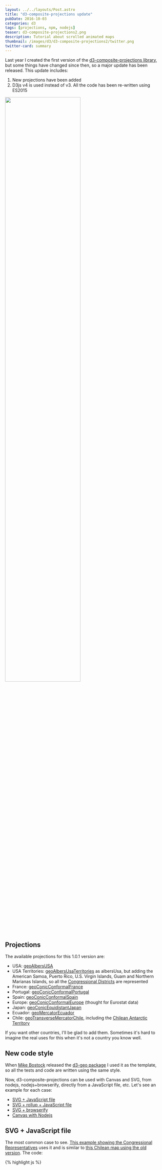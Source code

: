 ```yaml
---
layout: ../../layouts/Post.astro
title: "d3-composite-projections update"
pubDate: 2016-10-03
categories: d3
tags: [projections, npm, nodejs]
teaser: d3-composite-projections2.png
description: Tutorial about scrolled animated maps
thumbnail: /images/d3/d3-composite-projections2/twitter.png
twitter-card: summary
---
```


Last year I created the first version of the [d3-composite-projections library](/d3/2015/05/12/d3-composite-projections.html), but some things have changed since then, so a major update has been released. This update includes:

1. New projections have been added
2. D3js v4 is used instead of v3. All the code has been re-written using ES2015

<img src="{{ site.baseurl }}/images/d3/d3-composite-projections2/conicConformalFrance.png" width="70%"/>

## Projections

The available projections for this 1.0.1 version are:

- USA: [geoAlbersUSA](http://bl.ocks.org/rveciana/ee2119324e835e1bad42d0e4c1b9ab0d)
- USA Territories: [geoAlbersUsaTerritories](http://bl.ocks.org/rveciana/5040be82aea528b6f785464f8816690f) as albersUsa, but adding the American Samoa, Puerto Rico, U.S. Virgin Islands, Guam and Northern Marianas Islands, so all the [Congressional Districts](https://en.wikipedia.org/wiki/List_of_districts_of_the_House_of_Representatives_of_Japan) are represented
- France: [geoConicConformalFrance](http://bl.ocks.org/rveciana/0ff189b15449330828605fe4e118a716)
- Portugal: [geoConicConformalPortugal](http://bl.ocks.org/rveciana/ee09a2c3732f3e0d6872d1a7f796a29b)
- Spain: [geoConicConformalSpain](http://bl.ocks.org/rveciana/d635afded8c4eae36ecf61a15bdf0a98)
- Europe: [geoConicConformalEurope](http://bl.ocks.org/rveciana/ced3109b372039afbcf7278ba3d14250) (thought for Eurostat data)
- Japan: [geoConicEquidistantJapan](http://bl.ocks.org/rveciana/1f5399d8887428ad67665d106ec089d1)
- Ecuador: [geoMercatorEcuador](http://bl.ocks.org/rveciana/306a5202e1facf7a22e08fbb1044f568)
- Chile: [geoTransverseMercatorChile](http://bl.ocks.org/rveciana/3a31865e82f4fab8ac2522545bbc7741), including the [Chilean Antarctic Territory](https://en.wikipedia.org/wiki/Chilean_Antarctic_Territory)

If you want other countries, I'll be glad to add them. Sometimes it's hard to imagine the real uses for this when it's not a country you know well.

## New code style

When [Mike Bostock](https://bost.ocks.org/mike/) released the [d3-geo package](https://github.com/d3/d3-geo) I used it as the template, so all the tests and code are written using the same style.

Now, d3-composite-projections can be used with Canvas and SVG, from nodejs, nodejs+browserify, directly from a JavaScript file, etc. Let's see an example for each case:

- [SVG + JavaScript file](#svg--javascript-file)
- [SVG + rollup + JavaScript file](#svg--rollup--javascript-file)
- [SVG + browserify](#svg--browserify)
- [Canvas with Nodejs](#canvas-with-nodejs)

## SVG + JavaScript file

The most common case to see. [This example showing the Congressional Representatives](http://bl.ocks.org/rveciana/fe6b452c853146e674dd6dd09c1cc6e3) uses it and is similar to [this Chilean map using the old version](http://bl.ocks.org/rveciana/f0a8ec08d0b63d0cdc6985cc37468b9a). The code:

{% highlight js %}

<!DOCTYPE html>
<meta charset="utf-8">
<style>
#tooltip {
  position: absolute;
  top: 0;
  left: 0;
  z-index: 10;
  margin: 0;
  padding: 10px;
  width: 200px;
  height: 70px;
  color: white;
  font-family: sans-serif;
  font-size: 0.9em;
  font-weight: bold;
  text-align: center;
  background-color: rgba(0, 0, 0, 0.55);
  opacity: 0;
  pointer-events: none;
  border-radius:5px;
  transition: .2s;
}
</style>
<body>
  <div id="container"/>
  <div id="tooltip"/>
<script src="https://d3js.org/d3.v4.min.js"></script>
<script src="http://d3js.org/topojson.v1.min.js"></script>
<script src="https://cdnjs.cloudflare.com/ajax/libs/d3-composite-projections/1.0.1/d3-composite-projections.min.js"></script>
<script>
var width = 960,
    height = 500;

var projection = d3.geoAlbersUsaTerritories();
var path = d3.geoPath()
.projection(projection);

var svg = d3.select("#container").append("svg")
.attr("width", width)
.attr("height", height);

    var t = d3.transition();

d3.json("us_congressional_districts.json", function(error, us) {
var us = topojson.feature(us, us.objects.us_congressional_districts);
svg.selectAll(".region")
.data(us.features)
.enter()
.append("path")
.attr("class", "region")
.attr("d", path)
.style("fill", function(d){
if(d.properties.PARTY_AFF=="Democrat")
return "#4a86e8";
else
return "#e84a4a";})
.style("stroke", "#000")
.style("stroke-width", "0.5px")
.on("mouseover", function(d){
//Show the tooltip
var x = d3.event.pageX;
var y = d3.event.pageY - 40;

        d3.select("#tooltip")
          .style("left", x + "px")
          .style("top", y + "px")
          .style("opacity", 1)
          .html( d.properties.STATE + " dist: " + d.properties.CONG_DIST + "<br/>" +d.properties.CONG_REP + "<br/>" + d.properties.PARTY_AFF );
        })
        .on("mouseout", function(){
          //Hide the tooltip
          d3.select("#tooltip")
            .style("opacity", 0);
        });;

svg
.append("path")
.style("fill","none")
.style("stroke","#000")
.style("stroke-dasharray","5,5")
.attr("d", projection.getCompositionBorders());

});

</script>
{% endhighlight %}

- The new D3js v4 can be included from this address: https://d3js.org/d3.v4.min.js
- The d3-composite-projections is uploaded at the [cdnjs project](https://cdnjs.cloudflare.com/)
- An other option is including the D3js v4 modules needed, one by one, as in [this example](http://bl.ocks.org/rveciana/a2a1c21ca1c71cd3ec116cc911e5fce9). It's really difficult to manage, it may be better using nodejs and rollup, as in the next point
- Note some changes from a usual version 3 script:
  - Adding the _geo_ as a prefix to many functions: _path_ becomes _geoPath_
  - The transitions have changed a little. a transition is declared before appending it to the events

## SVG + rollup + JavaScript file

D3js v4 and d3-composite-projections are build using ES2015. Using [rollup.js](http://rollupjs.org) instead of including all the d3js coded, including the non used functions, lets you use ES2015 and uses only the needed modules, so the resulting JavaScript file is much smaller (80% less in this case!). I took the information from [this post by Richa Vyas](https://medium.com/@richavyas/d3-js-the-custom-modular-bundle-now-bebd6f25bc8b#.kvi0p3n1c).

The code can be [found in this gist](http://bl.ocks.org/rveciana/0e73c92391def44331d2069755edc199).

Basically, the involved files are:

- package.json, which makes possible to install all the dependencies with _npm install_ and sets the _build_ script
- d3.js, which is the entry point for _rollup_. It takes the needed dependencies and sets the names that the final script must use
  - Note that the used functions must be selected from each module i.e. _json_ from the _request_ module
- index.html is a regular file with its _html_ and _JavaScript_ code, but with some things changed because of the names used in the _d3.js_ file
  - rollup has set the d3 prefix so all the functions are available wsing _d3._ as with the old v3 version
  - topojson is included so, this time, it must be accessed with the d3 prefix too. Another option would be not to include into the _d3.js_ file

The first time may be a bit tricky, but the final small size it's worth the effort.

## SVG + browserify

All the examples linked to the projections are done this way. Create an _html_ file:
{% highlight js %}

<!DOCTYPE html>
<meta charset="utf-8">

<body>
  <div id="map"></div>

  <script src="bundle.js"></script>

{% endhighlight %}

And then, the node file (I called it draw.js):

{% highlight js %}
var d3_composite = require("d3-composite-projections");
var d3_geo = require("d3-geo");
var d3_request = require("d3-request");
var d3_selection = require("d3-selection");
var d3_transition = require("d3-transition");
var topojson = require("topojson");

var width = 960;
var height = 500;

var projection = d3_composite.geoConicConformalEurope();

var path = d3_geo.geoPath()
.projection(projection);

var svg = d3_selection.select("map").append("svg")
.attr("width", width)
.attr("height", height);

var t = d3_transition.transition()
.on("interrupt", function(d,i){
console.info(i);
});

d3_request.json("nuts0.json", function(error, topojsonData) {
var us = topojson.feature(topojsonData, topojsonData.objects.nuts0);

    svg.selectAll(".region")
      .data(us.features)
      .enter()
      .append("path")
      .attr("d", path)
      .attr("class","region")
      .style("fill", "#aca")
      .style("stroke", "#000")
      .style("stroke-width", "0.5px")
      .on("mouseover", function(d,i) {
        d3_selection.select(this)
          .transition(t)
          .style("fill", "red");
        })
      .on("mouseout", function(d,i) {
        d3_selection.select(this).interrupt();
        d3_selection.select(this)
          .transition(t)
          .style("fill", "#aca");
        });

      svg
        .append("path")
          .style("fill","none")
          .style("stroke","#f00")
          .attr("d", projection.getCompositionBorders());

});
{% endhighlight %}

To create the _bundle.js_ file with browserify, run:

    browserify draw.js > bundle.js

Or, if you want a smaller file:

    browserify draw.js| uglifyjs > bundle.js

Of course, you will have to install all the dependencies, browserify and uglify first:

    npm install d3-composite-projections d3-geo d3-request d3-selection d3-transition topojson

## Canvas with Nodejs

If you want to draw png maps from the command line, you can adapt the test scripts included in the library:

{% highlight js %}
var width = 960,
height = 500,
projectionName = process.argv[2],
topojsonName = process.argv[3],
layerName = process.argv[4],
projectionSymbol = "geo" + projectionName[0].toUpperCase() + projectionName.slice(1);

if (!/^[a-z0-9]+$/i.test(projectionName)) {throw new Error();}

var fs = require("fs"),
topojson = require("topojson"),
Canvas = require("canvas"),
d3_geo = require("d3-geo"),
d3_composite = require("d3-composite-projections");

var canvas = new Canvas(width, height),
context = canvas.getContext("2d");

var data = JSON.parse(fs.readFileSync(topojsonName, 'utf8')),
graticule = d3_geo.geoGraticule(),
outline = {type: "Sphere"};

var path = d3_geo.geoPath()
.projection(d3_composite[projectionSymbol]().precision(0.1))
.context(context);

context.fillStyle = "#fff";
context.fillRect(0, 0, width, height);
context.save();

context.beginPath();
path(topojson.feature(data, data.objects[layerName]));
context.fillStyle = "#aca";
context.strokeStyle = "#000";
context.fill();
context.stroke();

context.beginPath();
path(graticule());
context.strokeStyle = "rgba(119,119,119,0.5)";
context.stroke();

context.restore();

context.beginPath();
path(outline);
context.strokeStyle = "#00F";
context.stroke();

context.beginPath();
context.strokeStyle = "#F00";
d3_composite[projectionSymbol]().drawCompositionBorders(context);
context.stroke();

canvas.pngStream().pipe(fs.createWriteStream("./" + projectionName + ".png"));
{% endhighlight %}

- The script takes three arguments:
  1. The projection name i.e. conicConformalPortugal
  2. The topojson name i.e. world-50m.json
  3. The layer name i.e. world
- Note that the method _drawCompositionBorders_ has to be used instead of _getCompositionBorders_, since _getCompositionBorders_ returns a string as needed in SVG, which it's impossible to draw using Canvas with node, since the object _Canvas2D_ is not always available.

Install the dependencies with:

    npm install topojson canvas d3-geo d3-composite-projections

and run it like:

    node test.js conicConformalSpain provincias.json provincias d3-geo
